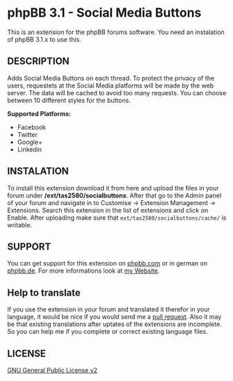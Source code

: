 phpBB 3.1 - Social Media Buttons
==========================
This is an extension for the phpBB forums software. You need an instalation of phpBB 3.1.x to use this.

DESCRIPTION
-------
Adds Social Media Buttons on each thread. To protect the privacy of the users, requestets at the Social Media platforms 
will be made by the web server. The data will be cached to avoid too many requests. 
You can choose between 10 different styles for the buttons.

<b>Supported Platforms:</b>
<ul>
<li>Facebook</li>
<li>Twitter</li>
<li>Google+</li>
<li>Linkedin</li>
</ul>

INSTALATION
----------
To install this extension download it from here and upload the files in your forum under <b>/ext/tas2580/socialbuttons</b>.
After that go to the Admin panel of your forum and navigate in to Customise -> Extension Management -> Extensions. Search this extension in the list of extensions and click on Enable.
After uploading make sure that <code>ext/tas2580/socialbuttons/cache/</code> is writable.

SUPPORT
-------
You can get support for this extension on <a href="https://www.phpbb.com/community/viewtopic.php?f=456&t=2281326">phpbb.com</a>
or in german on <a href="https://www.phpbb.de/community/viewtopic.php?f=149&t=232974">phpbb.de</a>. For more informations look at
<a href="https://tas2580.net/downloads/download-7.html">my Website</a>.

Help to translate
-----------------
If you use the extension in your forum and translated it therefor in your language, it would be nice if you would send me a <a href="https://help.github.com/articles/using-pull-requests/">pull request</a>. Also it may be that existing translations after uptates of the extensions are incomplete. So you can help me if you complete or correct existing language files.

LICENSE
-------
<a href="http://opensource.org/licenses/gpl-2.0.php">GNU General Public License v2</a>
